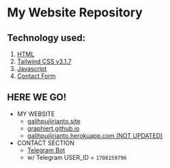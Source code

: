 # My Website Repository

## Technology used:
1. [HTML](https://www.w3schools.com/default.asp)
2. [Tailwind CSS v3.1.7](https://tailwindcss.com/docs/installation)
3. [Javascript](https://www.w3schools.com/default.asp)
4. [Contact Form](https://github.com/tuhinpal/Contact-Form)

## HERE WE GO!
- MY WEBSITE
   - [galihpujiirianto.site](https://galihpujiirianto.site)
   - [graphiert.github.io](https://graphiert.github.io)
   - [galihpujiirianto.herokuapp.com (NOT UPDATED)](https://galihpujiirianto.herokuapp.com)
- CONTACT SECTION
   - [Telegram Bot](http://t.me/galihcontactbot)
   - w/ Telegram USER_ID = `1708159796`
